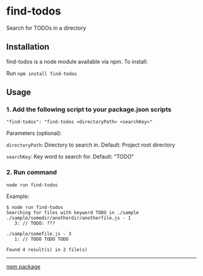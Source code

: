 # find-todos

Search for TODOs in a directory

## Installation

find-todos is a node module available via npm. To install:

Run `npm install find-todos`

## Usage

### 1. Add the following script to your package.json scripts

```"find-todos": "find-todos <directoryPath> <searchKey>"```

Parameters (optional):

`directoryPath`: Directory to search in. Default: Project root directory

`searchKey`: Key word to search for. Default: "TODO"

### 2. Run command

`node run find-todos`

Example:
```console
$ node run find-todos
Searching for files with keyword TODO in ./sample
./sample/somedir/anotherdir/anotherfile.js - 1
   3: // TODO: ???

./sample/somefile.js - 3
   1: // TODO TODO TODO

Found 4 result(s) in 2 file(s)
```

---

[npm package](https://www.npmjs.com/package/find-todos)